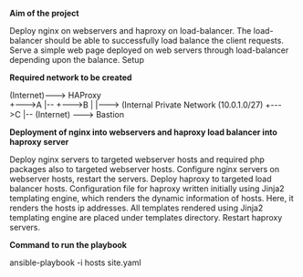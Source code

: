  **Aim of the project**
 
Deploy nginx on webservers and haproxy on load-balancer.
The load-balancer should be able to successfully load balance the client requests.
Serve a simple web page deployed on web servers through load-balancer depending upon the balance.
Setup



**Required network to be created**

(Internet)---> HAProxy	
		+--->A	|--
		+--->B	| |---> (Internal Private Network (10.0.1.0/27)	
		+--->C	|--
(Internet) --->	Bastion



**Deployment of nginx into webservers and haproxy load balancer into haproxy server**


Deploy nginx servers to targeted webserver hosts and required php packages also to targeted webserver hosts.
Configure nginx servers on webserver hosts, restart the servers.
Deploy haproxy to targeted load balancer hosts.
Configuration file for haproxy written initially using Jinja2 templating engine, which renders the dynamic information of hosts. Here, it renders the hosts ip addresses. All templates rendered using Jinja2 templating engine are placed under templates directory.
Restart haproxy servers.





**Command to run the playbook**

ansible-playbook -i hosts site.yaml
